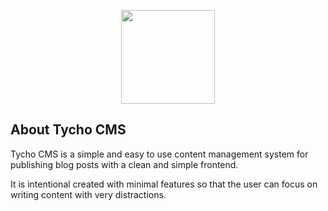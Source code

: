 <p align="center"><a href="https://laravel.com" target="_blank"><img width="150"src="https://download.canva.com/DACFb-dG3CI/8/custom/0001-82523209.png?response-content-disposition=attachment%3B%20filename%2A%3DUTF-8%27%27TYCHO%2520CMS.png&response-expires=Thu%2C%2024%20Nov%202016%2009%3A08%3A22%20GMT&AWSAccessKeyId=AKIAIXVXZHH2YGSHDJVQ&Expires=1479978502&Signature=rS2bi6d67SHip9jpD8kZVoDYyUA%3D"></a></p>



## About Tycho CMS

Tycho CMS is a simple and easy to use content management system for publishing blog posts with a clean and simple frontend. 

It is intentional created with minimal features so that the user can focus on writing content with very distractions. 







